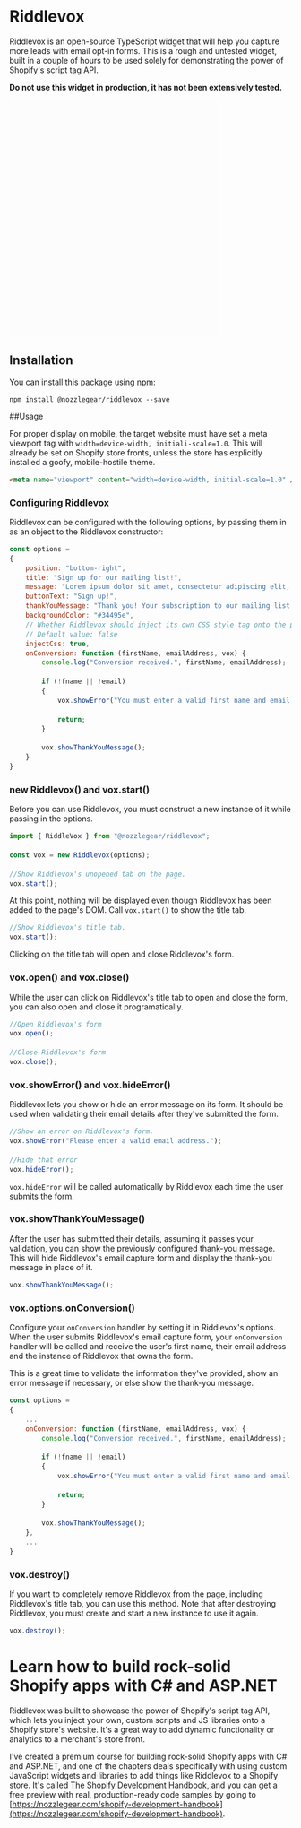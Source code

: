 # Riddlevox

Riddlevox is an open-source TypeScript widget that will help you capture more leads with email opt-in forms. This is a rough and untested widget, built in a couple of hours to be used solely for demonstrating the power of Shopify's script tag API. 

**Do not use this widget in production, it has not been extensively tested.**

![Riddlevox](./images/example.gif)

## Installation

You can install this package using [npm](https://npmjs.com/@nozzlegear/riddlevox):

```
npm install @nozzlegear/riddlevox --save
```

##Usage

For proper display on mobile, the target website must have set a meta viewport tag with `width=device-width, initiali-scale=1.0`. This will already be set on Shopify store fronts, unless the store has explicitly installed a goofy, mobile-hostile theme.

```html
<meta name="viewport" content="width=device-width, initial-scale=1.0" />
```

### Configuring Riddlevox

Riddlevox can be configured with the following options, by passing them in as an object to the Riddlevox constructor:

```js
const options = 
{
    position: "bottom-right",
    title: "Sign up for our mailing list!",
    message: "Lorem ipsum dolor sit amet, consectetur adipiscing elit, sed do eiusmod tempor incididunt ut labore et dolore magna aliqua.",
    buttonText: "Sign up!",
    thankYouMessage: "Thank you! Your subscription to our mailing list has been confirmed.",
    backgroundColor: "#34495e",
    // Whether Riddlevox should inject its own CSS style tag onto the page.
    // Default value: false
    injectCss: true,
    onConversion: function (firstName, emailAddress, vox) {
        console.log("Conversion received.", firstName, emailAddress);

        if (!fname || !email)
        {
            vox.showError("You must enter a valid first name and email address.");

            return;
        }

        vox.showThankYouMessage();
    }
}
```

### new Riddlevox() and vox.start()

Before you can use Riddlevox, you must construct a new instance of it while passing in the options. 

```js
import { RiddleVox } from "@nozzlegear/riddlevox";

const vox = new Riddlevox(options);

//Show Riddlevox's unopened tab on the page.
vox.start();
```

At this point, nothing will be displayed even though Riddlevox has been added to the page's DOM. Call `vox.start()` to show the title tab.

```js
//Show Riddlevox's title tab.
vox.start();
```

Clicking on the title tab will open and close Riddlevox's form.

### vox.open() and vox.close()

While the user can click on Riddlevox's title tab to open and close the form, you can also open and close it programatically.

```js
//Open Riddlevox's form
vox.open();

//Close Riddlevox's form
vox.close();
```

### vox.showError() and vox.hideError()

Riddlevox lets you show or hide an error message on its form. It should be used when validating their email details after they've submitted the form.

```js
//Show an error on Riddlevox's form.
vox.showError("Please enter a valid email address.");

//Hide that error
vox.hideError();
```

`vox.hideError` will be called automatically by Riddlevox each time the user submits the form.

### vox.showThankYouMessage()

After the user has submitted their details, assuming it passes your validation, you can show the previously configured thank-you message. This will hide Riddlevox's email capture form and display the thank-you message in place of it.

```js
vox.showThankYouMessage();
```

### vox.options.onConversion()

Configure your `onConversion` handler by setting it in Riddlevox's options. When the user submits Riddlevox's email capture form, your `onConversion` handler will be called and receive the user's first name, their email address and the instance of Riddlevox that owns the form.

This is a great time to validate the information they've provided, show an error message if necessary, or else show the thank-you message.

```js
const options = 
{
    ...
    onConversion: function (firstName, emailAddress, vox) {
        console.log("Conversion received.", firstName, emailAddress);

        if (!fname || !email)
        {
            vox.showError("You must enter a valid first name and email address.");

            return;
        }

        vox.showThankYouMessage();
    },
    ...
}
```

### vox.destroy()

If you want to completely remove Riddlevox from the page, including Riddlevox's title tab, you can use this method. Note that after destroying Riddlevox, you must create and start a new instance to use it again.

```js
vox.destroy();
```

# Learn how to build rock-solid Shopify apps with C# and ASP.NET

Riddlevox was built to showcase the power of Shopify's script tag API, which lets you inject your own, custom scripts and JS libraries onto a Shopify store's website. It's a great way to add dynamic functionality or analytics to a merchant's store front. 

I've created a premium course for building rock-solid Shopify apps with C# and ASP.NET, and one of the chapters deals specifically with using custom JavaScript widgets and libraries to add things like Riddlevox to a Shopify store. It's called [The Shopify Development Handbook](https://nozzlegear.com/shopify-development-handbook), and you can get a free preview with real, production-ready code samples by going to [https://nozzlegear.com/shopify-development-handbook](https://nozzlegear.com/shopify-development-handbook). 
